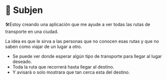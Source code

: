 # 🚌 Subjen

🛠️Estoy creando una aplicación que me ayude a ver todas las rutas de transporte en una ciudad. 

La idea es que le sirva a las personas que no conocen esas rutas y que no saben como viajar de un lugar a otro.

 - Se puede ver donde esperar algún tipo de transporte para llegar al lugar deseado.
 - Toda la ruta que recorrerá hasta llegar al destino.
 - Y avisará o solo mostrara que tan cerca esta del destino.